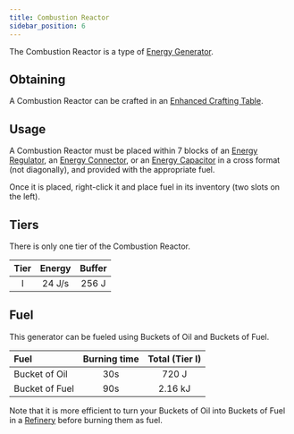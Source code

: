 ```yaml
---
title: Combustion Reactor
sidebar_position: 6
---
```


The Combustion Reactor is a type of [Energy Generator](Electric-Machines#energy-generation).

## Obtaining

A Combustion Reactor can be crafted in an [Enhanced Crafting Table](Enhanced-Crafting-Table).

## Usage

A Combustion Reactor must be placed within 7 blocks of an [Energy Regulator](Energy-Regulator), an [Energy Connector](Energy-Connector), or an [Energy Capacitor](Energy-Capacitors) in a cross format (not diagonally), and provided with the appropriate fuel.

Once it is placed, right-click it and place fuel in its inventory (two slots on the left).

## Tiers

There is only one tier of the Combustion Reactor.

| Tier | Energy | Buffer |
| :--: | :----: | :----: |
| I    | 24 J/s | 256 J  |

## Fuel

This generator can be fueled using Buckets of Oil and Buckets of Fuel.

| Fuel           | Burning time | Total (Tier I) |
| :------------- | :----------: | :------------: |
| Bucket of Oil  | 30s          | 720 J          |
| Bucket of Fuel | 90s          | 2.16 kJ        |

Note that it is more efficient to turn your Buckets of Oil into Buckets of Fuel in a [Refinery](Refinery) before burning them as fuel.
